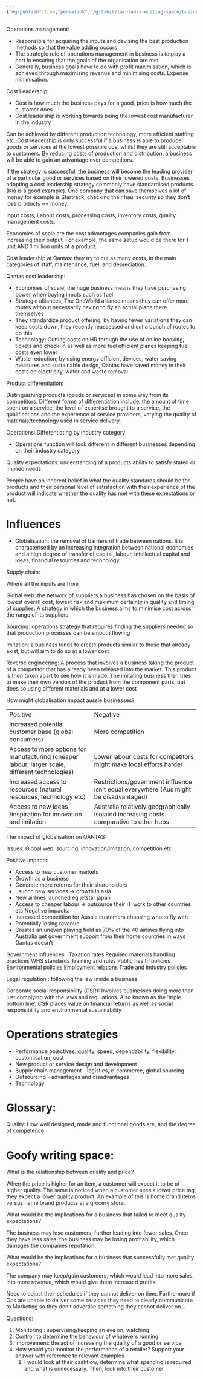 ```yaml
---
{"dg-publish":true,"permalink":"/gitshit/lachlan-s-editing-space/business-notes-lock/","tags":["notes","business","operations"],"noteIcon":""}
---
```


Operations management:

- Responsible for acquiring the inputs and devising the best production methods so that the value adding occurs 
- The strategic role of operations management in business is to play a part in ensuring that the goals of the organisation are met.   
- Generally, business goals have to do with profit maximisation, which is achieved through maximising revenue and minimising costs. Expense minimisation.

Cost Leadership:

- Cost is how much the business pays for a good, price is how much the customer does
- Cost leadership is working towards being the lowest cost manufacturer in the industry

Can be achieved by different production technology, more efficient staffing etc. Cost leadership is only successful if a business is able to produce goods or services at the lowest possible cost whilst they are still acceptable to customers. By reducing costs of production and distribution, a business will be able to gain an advantage over competitors.

If the strategy is successful, the business will become the leading provider of a particular good or services based on their lowered costs. Businesses adopting a cost leadership strategy commonly have standardised products.(Kia is a good example). One company that can save themselves a lot of money for example is Startrack, checking their haul security so they don’t lose products ≈≈ money.

Input costs, Labour costs, processing costs, inventory costs, quality management costs.

Economies of scale are the cost advantages companies gain from increasing their output. For example, the same setup would be there for 1 unit AND 1 million units of a product.

Cost leadership at Qantas: they try to cut as many costs, in the main categories of staff, maintenance, fuel, and depreciation.

Qantas cost leadership:

- Economies of scale; the huge business means they have purchasing power when buying inputs such as fuel
- Strategic alliances; The OneWorld alliance means they can offer more routes without necessarily having to fly an actual plane there themselves
- They standardize product offering; by having fewer variations they can keep costs down, they recently reassessed and cut a bunch of routes to do this
- Technology; Cutting costs on HR through the use of online booking, tickets and check-in as well as more fuel efficient planes keeping fuel costs even lower
- Waste reduction; by using energy efficient devices, water saving measures and sustainable design, Qantas have saved money in their costs on electricity, water and waste removal

Product differentiation:

Distinguishing products (goods or services) in some way from its competitors. Different forms of differentiation include: the amount of time spent on a service, the level of expertise brought to a service, the qualifications and the experience of service providers, varying the quality of materials/technology used in service delivery.

Operations: Differentiating by industry category

- Operations function will look different in different businesses depending on their industry category
  
Quality expectations: understanding of a products ability to satisfy stated or implied needs. 

People have an inherent belief in what the quality standards should be for products and their personal level of satisfaction with their experience of the product will indicate whether the quality has met with these expectations or not.

# Influences

- Globalisation: the removal of barriers of trade between nations. It is characterised by an increasing integration between national economies and a high degree of transfer of capital, labour, intellectual capital and ideas, financial resources and technology.

Supply chain:

Where all the inputs are from

Global web: the network of suppliers a business has chosen on the basis of lowest overall cost, lowest risk and maximum certainty in quality and timing of supplies. A strategy in which the business aims to minimise cost across the range of its suppliers.

Sourcing: operations strategy that requires finding the suppliers needed so that production processes can be smooth flowing

Imitation: a business tends to create products similar to those that already exist, but will aim to do so at a lower cost

Reverse engineering: A process that involves a business taking the product of a competitor that has already been released into the market. This product is then taken apart to see how it is made. The imitating business then tries to make their own version of the product from the component parts, but does so using different materials and at a lower cost

How might globalisation impact aussie businesses?

  

|   |   |
|---|---|
|Positive|Negative|
|Increased potential customer base (global consumers)|More competition|
|Access to more options for manufacturing (cheaper labour, larger scale, different technologies)|Lower labour costs for competitors might make local efforts harder|
|Increased access to resources (natural resources, technology etc)|Restrictions/government influence isn’t equal everywhere (Aus might be disadvantaged)|
|Access to new ideas /inspiration for innovation and imitation|Australia relatively geographically isolated increasing costs comparative to other hubs|

The impact of globalisation on QANTAS:

Issues: Global web, sourcing, innovation/imitation, competition etc

Positive impacts: 

- Access to new customer markets
- Growth as a business
- Generate more returns for their shareholders
- Launch new services -> growth in asia
- New airlines launched eg jetstar japan
- Access to cheaper labour -> outsource their IT work to other countries etc
Negative impacts:
- Increased competition for Aussie customers choosing who to fly with
- Potentially losing revenue
- Creates an uneven playing field as 70% of the 40 airlines flying into Australia get government support from their home countries in ways Qantas doesn’t

Government influences: 
Taxation rates
Required materials handling practices
WHS standards
Training and rules
Public health policies
Environmental policies
Employment relations
Trade and industry policies

Legal regulation : following the law inside a business

Corporate social responsibility (CSR): Involves businesses doing more than just complying with the laws and regulations. Also known as the ‘triple bottom line’, CSR places value on financial returns as well as social responsibility and environmental sustainability

# Operations strategies
- Performance objectives: quality, speed, dependability, flexibility, customisation, cost
- New product or service design and development
- Supply chain management - logistics, e-commerce, global sourcing
- Outsourcing - advantages and disadvantages
- [Technology](Nov%2016,%202023#^140003)
# Glossary:

Quality: How well designed, made and functional goods are, and the degree of competence 

  

# Goofy writing space:

What is the relationship between quality and price?

When the price is higher for an item, a customer will expect it to be of higher quality. The same is noticed when a customer sees a lower price tag, they expect a lower quality product. An example of this is home brand items versus name brand products at a grocery store.

What would be the implications for a business that failed to meet quality expectations?

The business may lose customers, further leading into fewer sales. Once they have less sales, the business may be losing profitability, which damages the companies reputation.

What would be the implications for a business that successfully met quality expectations?

The company may keep/gain customers, which would lead into more sales, into more revenue, which would give them increased profits.

Need to adjust their schedules if they cannot deliver on time. Furthermore if Ops are unable to deliver some services they need to clearly communicate to Marketing so they don’t advertise something they cannot deliver on…

  
  

Questions:

1. Monitoring : supervising/keeping an eye on, watching
1. Control: to determine the behaviour of whatevers running
2. Improvement: the act of increasing the quality of a good or service
3. How would you monitor the performance of a retailer? Support your answer with reference to relevant examples
	1. I would look at their cashflow, determine what spending is required and what is unnecessary. Then, look into their customer